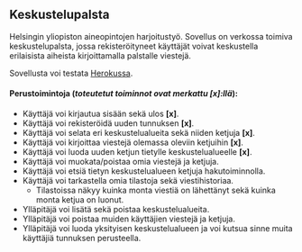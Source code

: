 ## Keskustelupalsta

Helsingin yliopiston aineopintojen harjoitustyö. Sovellus on verkossa toimiva keskustelupalsta, jossa rekisteröityneet käyttäjät voivat keskustella erilaisista aiheista kirjoittamalla palstalle viestejä.

Sovellusta voi testata [Herokussa](https://tsoha-keskustelupalsta.herokuapp.com/).

#### Perustoimintoja (*toteutetut toiminnot ovat merkattu [x]:llä*):
- Käyttäjä voi kirjautua sisään sekä ulos **[x]**.
- Käyttäjä voi rekisteröidä uuden tunnuksen **[x]**.
- Käyttäjä voi selata eri keskustelualueita sekä niiden ketjuja **[x]**.
- Käyttäjä voi kirjoittaa viestejä olemassa oleviin ketjuihin **[x]**.
- Käyttäjä voi luoda uuden ketjun tietylle keskustelualueelle **[x]**.
- Käyttäjä voi muokata/poistaa omia viestejä ja ketjuja.
- Käyttäjä voi etsiä tietyn keskustelualueen ketjuja hakutoiminnolla.
- Käyttäjä voi tarkastella omia tilastoja sekä viestihistoriaa.
  - Tilastoissa näkyy kuinka monta viestiä on lähettänyt sekä kuinka monta ketjua on luonut.
- Ylläpitäjä voi lisätä sekä poistaa keskustelualueita.
- Ylläpitäjä voi poistaa muiden käyttäjien viestejä ja ketjuja.
- Ylläpitäjä voi luoda yksityisen keskustelualueen ja voi kutsua sinne muita käyttäjiä tunnuksen perusteella.
